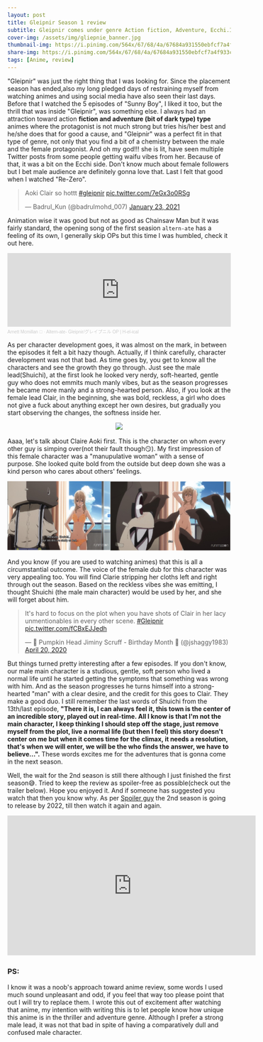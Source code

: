 ```yaml
---
layout: post
title: Gleipnir Season 1 review
subtitle: Gleipnir comes under genre Action fiction, Adventure, Ecchi.It was just the right thing that I was looking for...
cover-img: /assets/img/gliepnie_banner.jpg
thumbnail-img: https://i.pinimg.com/564x/67/68/4a/67684a931550ebfcf7a4f933c1045cc1.jpg
share-img: https://i.pinimg.com/564x/67/68/4a/67684a931550ebfcf7a4f933c1045cc1.jpg
tags: [Anime, review]
---
```


"Gleipnir" was just the right thing that I was looking for. Since the placement season has ended,also my long pledged days of restraining myself from watching animes and using social media have also seen their last days. Before that I watched the 5 episodes of "Sunny Boy", I liked it too, but the thrill that was inside "Gleipnir", was something else. I always had an attraction toward action **fiction and adventure (bit of dark type) type** animes where the protagonist is not much strong but tries his/her best and he/she does that for good a cause, and "Gleipnir" was a perfect fit in that type of genre, not only that you find a bit of a chemistry between the male and the female protagonist. And oh my god!!! she is lit, have seen multiple Twitter posts from some people getting waifu vibes from her. Because of that, it was a bit on the Ecchi side. Don't know much about female followers but I bet male audience are definitely gonna love that. Last I felt that good when I watched "Re-Zero".

<blockquote class="twitter-tweet"><p lang="en" dir="ltr">Aoki Clair so hottt <a href="https://twitter.com/hashtag/gleipnir?src=hash&amp;ref_src=twsrc%5Etfw">#gleipnir</a> <a href="https://t.co/7eGx3o0RSg">pic.twitter.com/7eGx3o0RSg</a></p>&mdash; Badrul_Kun (@badrulmohd_007) <a href="https://twitter.com/badrulmohd_007/status/1353059432297492482?ref_src=twsrc%5Etfw">January 23, 2021</a></blockquote> <script async src="https://platform.twitter.com/widgets.js" charset="utf-8"></script>

Animation wise it was good but not as good as Chainsaw Man but it was fairly standard, the opening song of the first seasion `altern-ate` has a feeling of its own, I generally skip OPs but this time I was humbled, check it out here.

<iframe width="100%" height="166" scrolling="no" frameborder="no" allow="autoplay" src="https://w.soundcloud.com/player/?url=https%3A//api.soundcloud.com/tracks/872622670&color=%23ff5500&auto_play=false&hide_related=false&show_comments=true&show_user=true&show_reposts=false&show_teaser=true"></iframe><div style="font-size: 10px; color: #cccccc;line-break: anywhere;word-break: normal;overflow: hidden;white-space: nowrap;text-overflow: ellipsis; font-family: Interstate,Lucida Grande,Lucida Sans Unicode,Lucida Sans,Garuda,Verdana,Tahoma,sans-serif;font-weight: 100;"><a href="https://soundcloud.com/arnett-mcmillan" title="Arnett Mcmillan 👄" target="_blank" style="color: #cccccc; text-decoration: none;">Arnett Mcmillan 👄</a> · <a href="https://soundcloud.com/arnett-mcmillan/altern-ate-gleipnir-op-h-el-ical" title="Altern-ate- Gleipnir/グレイプニル OP | H-el-ical" target="_blank" style="color: #cccccc; text-decoration: none;">Altern-ate- Gleipnir/グレイプニル OP | H-el-ical</a></div>

As per character development goes, it was almost on the mark, in between the episodes it felt a bit hazy though. Actually, if I think carefully, character development was not that bad. As time goes by, you get to know all the characters and see the growth they go through. Just see the male lead(Shuichi), at the first look he looked very nerdy, soft-hearted, gentle guy who does not emmits much manly vibes, but as the season progresses he became more manly and a strong-hearted person. Also, if you look 
at the female lead Clair, in the beginning, she was bold, reckless, a girl who does not give a fuck about anything except her own desires, but gradually you start observing the changes, the softness inside her.

<p align="center">
<img src="https://i0.wp.com/spoilerguy.com/wp-content/uploads/2021/01/62295206-0-q80.jpg">
</p>

Aaaa, let's talk about Claire Aoki first. This is the character on whom every other guy is simping over(not their fault though😏). My first impression of this female character was a "manupulative woman" with a sense of purpose. She looked quite bold from the outside but deep down she was a kind person who cares about others' feelings. 

<p align="center">
<img src="/assets/img/gliepnie.jpg">
</p>

And you know (if you are used to watching animes) that this is all a circumstantial outcome. The voice of the female dub for this character was very appealing too. You will find Clarie stripping her cloths left and right through out the season.  Based on the reckless vibes she was emitting, I thought Shuichi (the male main character) would be used by her, and she will forget about him.

<blockquote class="twitter-tweet"><p lang="en" dir="ltr">It&#39;s hard to focus on the plot when you have shots of Clair in her lacy unmentionables in every other scene. <a href="https://twitter.com/hashtag/Gleipnir?src=hash&amp;ref_src=twsrc%5Etfw">#Gleipnir</a> <a href="https://t.co/fCBxEJJedh">pic.twitter.com/fCBxEJJedh</a></p>&mdash; 🎃 Pumpkin Head Jiminy Scruff - Birthday Month 🎃 (@jshaggy1983) <a href="https://twitter.com/jshaggy1983/status/1252039930655789056?ref_src=twsrc%5Etfw">April 20, 2020</a></blockquote> <script async src="https://platform.twitter.com/widgets.js" charset="utf-8"></script>


But things turned pretty interesting after a few episodes. If you don't know, our male main character is a studious, gentle, soft person who lived a normal life until he started getting the symptoms that something was wrong with him. And as the season progresses he turns himself into a strong-hearted "man" with a clear desire, and the credit for this goes to Clair. They make a good duo. I still remember the last words of Shuichi from the 13th/last episode, **"There it is, I can always feel it, this town is the center of an incredible story, played out in real-time. All I know is that I'm not the main character, I keep thinking I should step off the stage, just remove myself from the plot, live a normal life (but then I feel) this story doesn't center on me but when it comes time for the climax, it needs a resolution, that's when we will enter, we will be the who finds the answer, we have to believe...".** These words excites me for the adventures that is gonna come in the next season.


Well, the wait for the 2nd season is still there although I just finished the first season😅. Tried to keep the review as spoiler-free as possible(check out the trailer below). Hope you enjoyed it. And if someone has suggested you watch that then you know why. As per [Spoiler guy](https://spoilerguy.com/gleipnir-season-2/) the 2nd season is going to release by 2022, till then watch it again and again.

<iframe width="560" height="315" src="https://www.youtube.com/embed/4HHsD5XacHs" title="YouTube video player" frameborder="0" allow="accelerometer; autoplay; clipboard-write; encrypted-media; gyroscope; picture-in-picture" allowfullscreen></iframe>

### PS:
I know it was a noob's approach toward anime review, some words I used much sound unpleasant and odd, if you feel that way too please point that out I will try to replace them. I wrote this out of excitement after watching that anime, my intention with writing this is to let people know how unique this anime is in the thriller and adventure genre. Although I prefer a strong male lead, it was not that bad in spite of having a comparatively dull and confused male character. 
